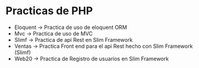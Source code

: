 # Practicas de PHP

<ul>
  <li>Eloquent -> Practica de uso de eloquent ORM</li>
  <li>Mvc      -> Practica de uso de MVC</li>
  <li>Slimf    -> Practica de api Rest en Slim Framework</li>
  <li>Ventas   -> Practica Front end para el api Rest hecho con Slim Framework (Slimf)</li>
  <li>Web20    -> Practica de Registro de usuarios en Slim Framework</li>
</ul>






